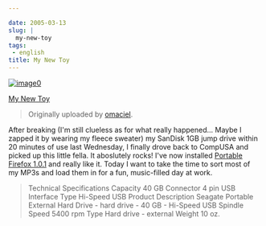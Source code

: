 ```yaml
---

date: 2005-03-13
slug: |
  my-new-toy
tags:
 - english
title: My New Toy
---
```


[![image0](http://photos3.flickr.com/6436457_80150c548d_m.jpg)](http://www.flickr.com/photos/25563799@N00/6436457/)

[My New Toy](http://www.flickr.com/photos/25563799@N00/6436457/)

> Originally uploaded by
> [omaciel](http://www.flickr.com/people/25563799@N00/).

After breaking (I'm still clueless as for what really happened... Maybe
I zapped it by wearing my fleece sweater) my SanDisk 1GB jump drive
within 20 minutes of use last Wednesday, I finally drove back to CompUSA
and picked up this little fella. It aboslutely rocks! I've now installed
[Portable Firefox
1.0.1](http://johnhaller.com/jh/mozilla/portable_firefox/) and really
like it. Today I want to take the time to sort most of my MP3s and load
them in for a fun, music-filled day at work.

> Technical Specifications Capacity 40 GB Connector 4 pin USB Interface
> Type Hi-Speed USB Product Description Seagate Portable External Hard
> Drive - hard drive - 40 GB - Hi-Speed USB Spindle Speed 5400 rpm Type
> Hard drive - external Weight 10 oz.
